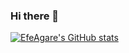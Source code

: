 ### Hi there 👋

<!--
**EfeAgare/EfeAgare** is a ✨ _special_ ✨ repository because its `README.md` (this file) appears on your GitHub profile.

Here are some ideas to get you started:

- 🔭 I’m currently working on ...
- 🌱 I’m currently learning ...
- 👯 I’m looking to collaborate on ...
- 🤔 I’m looking for help with ...
- 💬 Ask me about ...
- 📫 How to reach me: ...
- 😄 Pronouns: ...
- ⚡ Fun fact: ...
-->
[![EfeAgare's GitHub stats](https://github-readme-stats-9gwbombqf-efeagare.vercel.app/api?username=EfeAgare)](https://github.com/anuraghazra/github-readme-stats)
